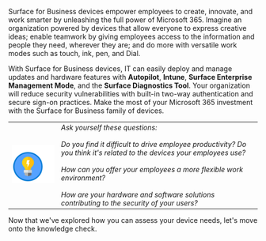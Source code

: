 
Surface for Business devices empower employees to create, innovate, and work smarter by unleashing the full power of Microsoft 365. Imagine an organization powered by devices that allow everyone to express creative ideas; enable teamwork by giving employees access to the information and people they need, wherever they are; and do more with versatile work modes such as touch, ink, pen, and Dial.

With Surface for Business devices, IT can easily deploy and manage updates and hardware features with **Autopilot**, **Intune**, **Surface Enterprise Management Mode**, and the **Surface Diagnostics Tool**. Your organization will reduce security vulnerabilities with built-in two-way authentication and secure sign-on practices. Make the most of your Microsoft 365 investment with the Surface for Business family of devices.

|||
| :-- | :-- |
| ![Icon of lightbulb](../media/lightbulb.png) | *Ask yourself these questions:*<br /><br />*Do you find it difficult to drive employee productivity? Do you think it's related to the devices your employees use?*<br /><br />*How can you offer your employees a more flexible work environment?*<br /><br />*How are your hardware and software solutions contributing to the security of your users?* |

Now that we've explored how you can assess your device needs, let's move onto the knowledge check.

